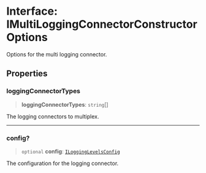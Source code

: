 # Interface: IMultiLoggingConnectorConstructorOptions

Options for the multi logging connector.

## Properties

### loggingConnectorTypes

> **loggingConnectorTypes**: `string`[]

The logging connectors to multiplex.

***

### config?

> `optional` **config**: [`ILoggingLevelsConfig`](ILoggingLevelsConfig.md)

The configuration for the logging connector.

